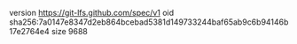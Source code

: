 version https://git-lfs.github.com/spec/v1
oid sha256:7a0147e8347d2eb864bcebad5381d149733244baf65ab9c6b94146b17e2764e4
size 9688
